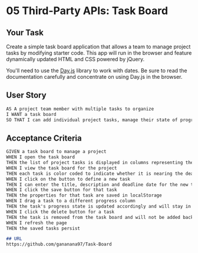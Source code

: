 # 05 Third-Party APIs: Task Board

## Your Task

Create a simple task board application that allows a team to manage project tasks by modifying starter code. This app will run in the browser and feature dynamically updated HTML and CSS powered by jQuery.

You'll need to use the [Day.js](https://day.js.org/en/) library to work with dates. Be sure to read the documentation carefully and concentrate on using Day.js in the browser.

## User Story

```md
AS A project team member with multiple tasks to organize
I WANT a task board 
SO THAT I can add individual project tasks, manage their state of progress and track overall project progress accordingly
```

## Acceptance Criteria

```md
GIVEN a task board to manage a project
WHEN I open the task board
THEN the list of project tasks is displayed in columns representing the task progress state (Not Yet Started, In Progress, Completed)
WHEN I view the task board for the project
THEN each task is color coded to indicate whether it is nearing the deadline (yellow) or is overdue (red)
WHEN I click on the button to define a new task
THEN I can enter the title, description and deadline date for the new task into a modal dialog
WHEN I click the save button for that task
THEN the properties for that task are saved in localStorage
WHEN I drag a task to a different progress column
THEN the task's progress state is updated accordingly and will stay in the new column after refreshing
WHEN I click the delete button for a task
THEN the task is removed from the task board and will not be added back after refreshing
WHEN I refresh the page
THEN the saved tasks persist

## URL
https://github.com/gananana97/Task-Board
